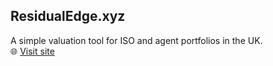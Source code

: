 ## ResidualEdge.xyz

A simple valuation tool for ISO and agent portfolios in the UK.  
🌐 [Visit site](https://residualedge.xyz)
